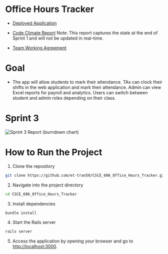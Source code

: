 # Office Hours Tracker

- [Deployed Application](https://office-hours-tracker-a63f1f6d64ad.herokuapp.com/)

- [Code Climate Report]([https://codeclimate.com/github/gourangi0309/CSCE_606_Office_Hours_Tracker](https://codeclimate.com/github/nhat-nguyen-tamu/CSCE_606_Office_Hours_Tracker))
  Note: This report captures the state at the end of Sprint 1 and will not be updated in real-time.

- [Team Working Agreement](documentation/Fall2024/Team_Working_Agreement.md)
  
# Goal

- The app will allow students to mark their attendance. TAs can clock their shifts in the web application and mark their attendance. Admin can view Excel reports for payroll and analytics. Users can switch between student and admin roles depending on their class.

# Sprint 3

![Sprint 3 Report (burndown chart)]([documentation/Fall2024/Sprint1_report.png](https://tamu-team-office-tracker.atlassian.net/jira/software/projects/SCRUM/boards/1/reports/burndown?source=sidebar))

# How to Run the Project

1. Clone the repository
```bash
git clone https://github.com/et-tran50/CSCE_606_Office_Hours_Tracker.git
```

2. Navigate into the project directory
```bash
cd CSCE_606_Office_Hours_Tracker
```

3. Install dependencies
```bash
bundle install 
```

4. Start the Rails server
```bash
rails server
```

5. Access the application by opening your browser and go to [http://localhost:3000](http://localhost:3000).
